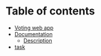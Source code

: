 # Table of contents

* [Voting web app](README.md)
* [Documentation](docs/README.md)
  * [Description](docs/description.md)
* [task](task.md)

